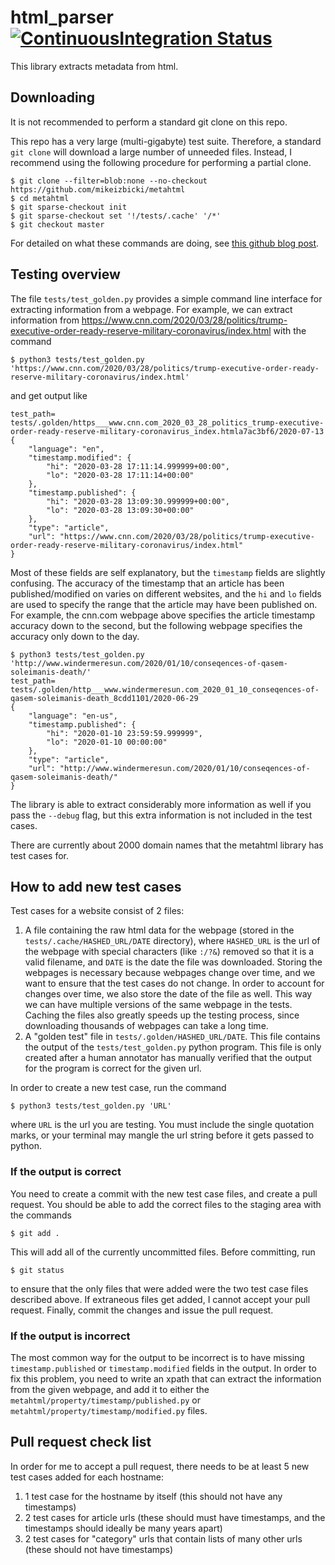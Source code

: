 # html\_parser [![ContinuousIntegration Status](https://github.com/mikeizbicki/metahtml/workflows/tests/badge.svg)](https://github.com/mikeizbicki/metahtml/actions)

This library extracts metadata from html.

## Downloading

It is not recommended to perform a standard git clone on this repo.

This repo has a very large (multi-gigabyte) test suite.
Therefore, a standard `git clone` will download a large number of unneeded files.
Instead, I recommend using the following procedure for performing a partial clone.

```
$ git clone --filter=blob:none --no-checkout https://github.com/mikeizbicki/metahtml
$ cd metahtml
$ git sparse-checkout init
$ git sparse-checkout set '!/tests/.cache' '/*'
$ git checkout master
```

For detailed on what these commands are doing, see [this github blog post](https://github.blog/2020-01-13-highlights-from-git-2-25/).

## Testing overview

The file `tests/test_golden.py` provides a simple command line interface for extracting information from a webpage.
For example, we can extract information from https://www.cnn.com/2020/03/28/politics/trump-executive-order-ready-reserve-military-coronavirus/index.html with the command
```
$ python3 tests/test_golden.py 'https://www.cnn.com/2020/03/28/politics/trump-executive-order-ready-reserve-military-coronavirus/index.html'
```
and get output like
```
test_path= tests/.golden/https___www.cnn.com_2020_03_28_politics_trump-executive-order-ready-reserve-military-coronavirus_index.htmla7ac3bf6/2020-07-13
{
    "language": "en",
    "timestamp.modified": {
        "hi": "2020-03-28 17:11:14.999999+00:00",
        "lo": "2020-03-28 17:11:14+00:00"
    },
    "timestamp.published": {
        "hi": "2020-03-28 13:09:30.999999+00:00",
        "lo": "2020-03-28 13:09:30+00:00"
    },
    "type": "article",
    "url": "https://www.cnn.com/2020/03/28/politics/trump-executive-order-ready-reserve-military-coronavirus/index.html"
}
```
Most of these fields are self explanatory, but the `timestamp` fields are slightly confusing.
The accuracy of the timestamp that an article has been published/modified on varies on different websites, and the `hi` and `lo` fields are used to specify the range that the article may have been published on.
For example, the cnn.com webpage above specifies the article timestamp accuracy down to the second, but the following webpage specifies the accuracy only down to the day.
```
$ python3 tests/test_golden.py 'http://www.windermeresun.com/2020/01/10/conseqences-of-qasem-soleimanis-death/'
test_path= tests/.golden/http___www.windermeresun.com_2020_01_10_conseqences-of-qasem-soleimanis-death_8cdd1101/2020-06-29
{
    "language": "en-us",
    "timestamp.published": {
        "hi": "2020-01-10 23:59:59.999999",
        "lo": "2020-01-10 00:00:00"
    },
    "type": "article",
    "url": "http://www.windermeresun.com/2020/01/10/conseqences-of-qasem-soleimanis-death/"
}
```

The library is able to extract considerably more information as well if you pass the `--debug` flag,
but this extra information is not included in the test cases.

There are currently about 2000 domain names that the metahtml library has test cases for.

## How to add new test cases

Test cases for a website consist of 2 files: 
1. A file containing the raw html data for the webpage (stored in the `tests/.cache/HASHED_URL/DATE` directory),
   where `HASHED_URL` is the url of the webpage with special characters (like `:/?&`) removed so that it is a valid filename,
   and `DATE` is the date the file was downloaded. 
   Storing the webpages is necessary because webpages change over time,
   and we want to ensure that the test cases do not change.
   In order to account for changes over time, we also store the date of the file as well.
   This way we can have multiple versions of the same webpage in the tests.
   Caching the files also greatly speeds up the testing process,
   since downloading thousands of webpages can take a long time.
2. A "golden test" file in `tests/.golden/HASHED_URL/DATE`.
   This file contains the output of the `tests/test_golden.py` python program.
   This file is only created after a human annotator has manually verified that the output for the program is correct for the given url.

In order to create a new test case, run the command
```
$ python3 tests/test_golden.py 'URL'
```
where `URL` is the url you are testing.
You must include the single quotation marks, or your terminal may mangle the url string before it gets passed to python.

### If the output is correct

You need to create a commit with the new test case files, and create a pull request.
You should be able to add the correct files to the staging area with the commands
```
$ git add .
```
This will add all of the currently uncommitted files.
Before committing, run 
```
$ git status
```
to ensure that the only files that were added were the two test case files described above.
If extraneous files get added, I cannot accept your pull request.
Finally, commit the changes and issue the pull request.

### If the output is incorrect

The most common way for the output to be incorrect is to have missing `timestamp.published` or `timestamp.modified` fields in the output.
In order to fix this problem, you need to write an xpath that can extract the information from the given webpage, and add it to either the `metahtml/property/timestamp/published.py` or `metahtml/property/timestamp/modified.py` files.

## Pull request check list

In order for me to accept a pull request, there needs to be at least 5 new test cases added for each hostname:
1. 1 test case for the hostname by itself (this should not have any timestamps)
1. 2 test cases for article urls (these should must have timestamps, and the timestamps should ideally be many years apart)
1. 2 test cases for "category" urls that contain lists of many other urls (these should not have timestamps)

<!--
## Notes

Some websites aggregate from other websites, but appear to be their own news source.
Should we special case these sites?
Example: https://headtopics.com/es/est-grave-de-salud-kim-jong-un-12557786

## Important links

Schemas:
https://iptc.org/standards/rnews/
https://schema.org/Article

Academic:
https://www.aclweb.org/anthology/2020.wac-1.2/t
https://ecir2020.org/

Python libraries:
https://github.com/scrapinghub/extruct
https://github.com/victormartinez/ferret
https://www.scrapinghub.com/data-api-news/
https://www.diffbot.com/products/automatic/article/
https://lateral.io/docs/article-extractor
https://extractarticletext.com/
https://www.octoparse.com/tutorial-7/capture-text-from-a-page
http://adrien.barbaresi.eu/blog/trafilatura-main-text-content-python.html
https://pypi.org/project/jusText/ (has lots of links to other libs)
https://github.com/dalab/web2text
https://github.com/dragnet-org/dragne

-->
